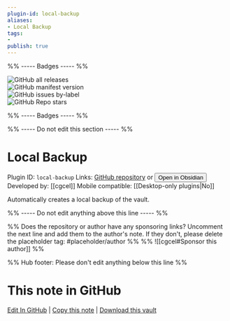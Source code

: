 ```yaml
---
plugin-id: local-backup
aliases:
- Local Backup
tags: 
- 
publish: true
---
```


%% ----- Badges ----- %%

![GitHub all releases](https://img.shields.io/github/downloads/cgcel/obsidian-local-backup/total?color=573E7A&logo=github&style=for-the-badge)   
![GitHub manifest version](https://img.shields.io/github/manifest-json/v/cgcel/obsidian-local-backup?color=573E7A&logo=github&style=for-the-badge)   
![GitHub issues by-label](https://img.shields.io/github/issues/cgcel/obsidian-local-backup/help%20wanted?color=573E7A&logo=github&style=for-the-badge)   
![GitHub Repo stars](https://img.shields.io/github/stars/cgcel/obsidian-local-backup?color=573E7A&logo=github&style=for-the-badge)

%% ----- Badges ----- %%

%% ----- Do not edit this section ----- %%

# Local Backup

Plugin ID: `local-backup`
Links: [GitHub repository](https://github.com/cgcel/obsidian-local-backup) or [<button id=HH>Open in Obsidian</button>](obsidian://show-plugin?id=local-backup)
Developed by: [[cgcel]]
Mobile compatible: [[Desktop-only plugins|No]]

Automatically creates a local backup of the vault.

%% ----- Do not edit anything above this line ----- %% 

%% Does the repository or author have any sponsoring links? Uncomment the next line and add them to the author's note. If they don't, please delete the placeholder tag: #placeholder/author %%
%% ![[cgcel#Sponsor this author]] %%

%% Hub footer: Please don't edit anything below this line %%

# This note in GitHub

<span class="git-footer">[Edit In GitHub](https://github.dev/obsidian-community/obsidian-hub/blob/main/02%20-%20Community%20Expansions/02.05%20All%20Community%20Expansions/Plugins/local-backup.md "git-hub-edit-note") | [Copy this note](https://raw.githubusercontent.com/obsidian-community/obsidian-hub/main/02%20-%20Community%20Expansions/02.05%20All%20Community%20Expansions/Plugins/local-backup.md "git-hub-copy-note") | [Download this vault](https://github.com/obsidian-community/obsidian-hub/archive/refs/heads/main.zip "git-hub-download-vault") </span>
